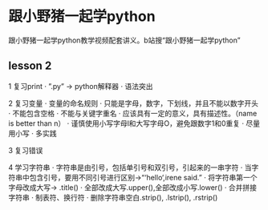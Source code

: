 # 跟小野猪一起学python
跟小野猪一起学python教学视频配套讲义。b站搜“跟小野猪一起学python”

## lesson 2

1 复习print
  · ”.py” -> python解释器
  · 语法突出

2 复习变量
  · 变量的命名规则
    · 只能是字母，数字，下划线，并且不能以数字开头
    · 不能包含空格
    · 不能与关键字重名
    · 应该具有一定的意义，具有描述性。（name is better than n）
    · 谨慎使用小写字母l和大写字母O，避免跟数字1和0重复
    · 尽量用小写
    · 多实践

3 复习错误

4 学习字符串
  · 字符串是由引号，包括单引号和双引号，引起来的一串字符
  · 当字符串中包含引号，要用不同引号进行区别->“‘hello‘,irene said.”
  · 将字符串第一个字母改成大写-> .title()
  · 全部改成大写.upper(),全部改成小写.lower()
  · 合并拼接字符串
  · 制表符、换行符
  · 删除字符串空白.strip(), .lstrip(), .rstrip()
